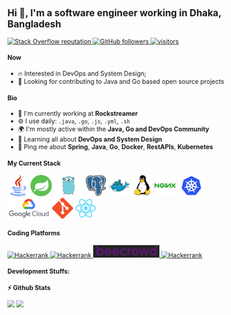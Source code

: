 ## Hi 👋, I'm a software engineer working in Dhaka, Bangladesh

<p align="left">
  <a href="https://stackoverflow.com/users/11880241/ashikur-rahman-rashid">
    <img alt="Stack Overflow reputation" src="https://img.shields.io/stackexchange/stackoverflow/r/11880241?color=orange&label=reputation&logo=stackoverflow">
  </a>
  <a href="https://github.com/ashikurcmt126?tab=followers">
    <img alt="GitHub followers" src="https://img.shields.io/github/followers/ashikurcmt126?color=green&logo=github">
  </a>
  <a href="https://github.com/ashikurcmt126/">
    <img src="https://komarev.com/ghpvc/?username=ashikurcmt126" alt="visitors" />
  </a>

</p>

#### Now

- :fire: Interested in DevOps and System Design;
- :calendar: Looking for contributing to Java and Go based open source projects 

#### Bio

- 🏢 I'm currently working at **Rockstreamer**
- ⚙️ I use daily: `.java`, `.go`, `.js`, `.yml`, `.sh`
- 🌍 I'm mostly active within the **Java, Go and DevOps Community**
- 🌱 Learning all about **DevOps and System Design**
- 💬 Ping me about **Spring**, **Java**, **Go**, **Docker**, **RestAPIs**, **Kubernetes**

#### My Current Stack

<img height="48" src="img/java-original.png" alt="java"> <img height="48" src="img/spring-original.png" alt="Spring"> <img height="48" src="img/go-original.png" alt="Golang"> <img height="48" src="img/postgresql-original.svg" alt="postgress"> <img height="48" src="img/docker-original.svg" alt="Docker"> <img height="48" src="img/linux-original.svg" alt="linux"> <img height="48" src="img/nginx-original.svg" alt="nginx"> <img height="48" src="img/kubernetes-original.png" alt="kubernetes"> <img height="48" src="img/gcp-original.png" alt="google cloud"> <img height="48" src="img/git-original.svg" alt="git"> <img height="48" src="img/react-original.svg" alt="react">

#### Coding Platforms

<p align="left">
  <a href="https://www.hackerrank.com/Calculator_Baba">
    <img alt="Hackerrank" src="https://img.shields.io/badge/-Hackerrank-2EC866?style=for-the-badge&logo=HackerRank&logoColor=white">
  </a>
  <a href="https://auth.geeksforgeeks.org/user/calculator_baba/">
    <img alt="Hackerrank" src="https://img.shields.io/badge/GeeksforGeeks-gray?style=for-the-badge&logo=geeksforgeeks&logoColor=35914c">
  </a>
  <a href="https://www.beecrowd.com.br/judge/en/profile/205880">
    <img height="28" alt="Becrowd" src="img/becrowd.png">
  </a>
  <a href="https://www.hackerearth.com/@ashikur2">
    <img alt="Hackerrank" src="https://img.shields.io/badge/HackerEarth-%232C3454.svg?&style=for-the-badge&logo=HackerEarth&logoColor=Blue">
  </a>
</p>

#### Development Stuffs:

<b>⚡ Github Stats</b>
<p float="left">
<img height="180em" src="https://github-readme-stats.vercel.app/api?username=ashikurcmt126&show_icons=true&hide_border=true&&count_private=true&include_all_commits=true&theme=radical" /> 
<img height="180em" src="https://github-readme-stats.vercel.app/api/top-langs/?username=ashikurcmt126&show_icons=true&hide_border=true&layout=compact&langs_count=8&theme=radical"/>
</p>
